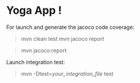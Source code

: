 # Yoga App !


For launch and generate the jacoco code coverage:
> mvn clean test
> mvn jacoco report

> mvn jacoco:report

Launch integration test:
> mvn -Dtest=*your_integration_file* test
